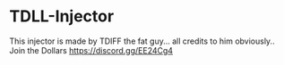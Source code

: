 # TDLL-Injector
This injector is made by TDIFF the fat guy... all credits to him obviously..
Join the Dollars https://discord.gg/EE24Cg4
